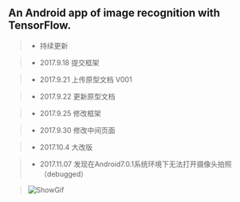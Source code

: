 ##  An Android app of image recognition with TensorFlow.

> * 持续更新

> * 2017.9.18 提交框架

> * 2017.9.21 上传原型文档 V001

> * 2017.9.22 更新原型文档

> * 2017.9.25 修改框架

> * 2017.9.30 修改中间页面

> * 2017.10.4 大改版

> * 2017.11.07 发现在Android7.0.1系统环境下无法打开摄像头拍照（debugged）

> ![ShowGif](https://github.com/Lab603/PicEncyclopedias/blob/master/Document/show_gif.gif)
